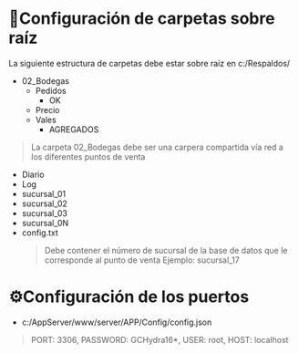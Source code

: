 
# 📂Configuración de carpetas sobre raíz
La siguiente estructura de carpetas debe estar sobre raíz en c:/Respaldos/
  * 02_Bodegas
    *	Pedidos
    	* OK
    *	Precio
    *	Vales
    	* AGREGADOS
  >	La carpeta 02_Bodegas debe ser una carpera compartida vía red a los diferentes puntos de venta
  * Diario
  * Log
  * sucursal_01
  * sucursal_02
  * sucursal_03
  * sucursal_0N
  * config.txt
    > Debe contener el número de sucursal de la base de datos que le corresponde al punto de venta Ejemplo: sucursal_17

# ⚙️Configuración de los puertos
*	c:/AppServer/www/server/APP/Config/config.json
  >	PORT: 3306, PASSWORD: GCHydra16*, USER: root, HOST: localhost
